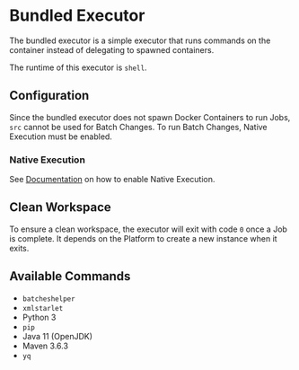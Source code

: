 # Bundled Executor

The bundled executor is a simple executor that runs commands on the container instead of delegating to spawned
containers.

The runtime of this executor is `shell`.

## Configuration

Since the bundled executor does not spawn Docker Containers to run Jobs, `src` cannot be used for Batch Changes. To run
Batch Changes, Native Execution must be enabled.

### Native Execution

See [Documentation](../../../doc/admin/executors/native_execution.md) on how to enable Native Execution.

## Clean Workspace

To ensure a clean workspace, the executor will exit with code `0` once a Job is complete. It depends on the Platform to
create a new instance when it exits.

## Available Commands

- `batcheshelper`
- `xmlstarlet`
- Python 3
- `pip`
- Java 11 (OpenJDK)
- Maven 3.6.3
- `yq`
